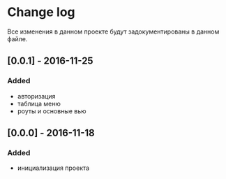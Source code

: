 # Change log
Все изменения в данном проекте будут задокументированы в данном файле.

## [0.0.1] - 2016-11-25
### Added
- авторизация
- таблица меню
- роуты и основные вью

## [0.0.0] - 2016-11-18
### Added
- инициализация проекта